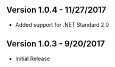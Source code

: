## Version 1.0.4 - 11/27/2017

* Added support for .NET Standard 2.0

## Version 1.0.3 - 9/20/2017

* Initial Release